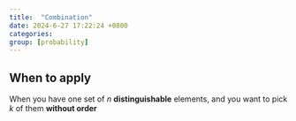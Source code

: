 ```yaml
---
title:  "Combination"
date: 2024-6-27 17:22:24 +0800
categories: 
group: [probability]
---
```


## When to apply
When you have one set of $n$ **distinguishable** elements, and you want to pick $k$ of them **without order**
